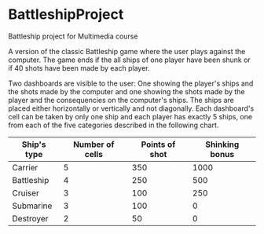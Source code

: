 # BattleshipProject
Battleship project for Multimedia course

A version of the classic Battleship game where the user plays against the computer. The game ends if the all ships of one player have been shunk or if 40 shots have been made by each player.

Two dashboards are visible to the user: One showing the player's ships and the shots made by the computer and one showing the shots made by the player and the consequencies on the computer's ships. The ships are placed either horizontally or vertically and not diagonally. Each dashboard's cell can be taken by only one ship and each player has exactly 5 ships, one from each of the five categories described in the following chart.

| Ship's type | Number of cells | Points of shot | Shinking bonus |
| ----------- | --------------- | -------------- | -------------- |
| Carrier     | 5               | 350            | 1000           |
| Battleship  | 4               | 250            | 500            |
| Cruiser | 3 | 100 | 250 |
| Submarine | 3 | 100 | 0|
| Destroyer | 2 | 50 | 0 |
